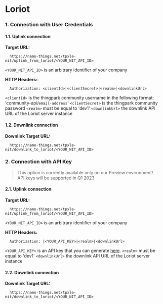 # Loriot

### 1. Connection with User Credentials

#### 1.1. Uplink connection

**Target URL:**

```
  https://nano-things.net/tpxle-nit/uplink_from_loriot/<YOUR_NIT_API_ID>
```

`<YOUR_NIT_API_ID>` is an arbitrary identifier of your company

**HTTP Headers:**:

```
  Authorization: <clientId>|<clientSecret>|<realm>|<downlinkUrl>
```

`<clientId>` is the thingpark community username in the following format: 'community-api/`email-address`'
`<clientSecret>` is the thingpark community password
`<realm>` must be equal to 'dev1'
`<downlinkUrl>` the downlink API URL of the Loriot server instance

#### 1.2. Downlink connection

**Downlink Target URL:**

```
  https://nano-things.net/tpxle-nit/downlink_to_loriot/<YOUR_NIT_API_ID>
```

### 2. Connection with API Key

> This option is currently available only on our Preview environment!
> API keys will be supported in Q1 2023

#### 2.1. Uplink connection

**Target URL:**

```
  https://nano-things.net/tpxle-nit/uplink_from_loriot/<YOUR_NIT_API_ID>
```

`<YOUR_NIT_API_ID>` is an arbitrary identifier of your company

**HTTP Headers:**

```
  Authorization: |<YOUR_API_KEY>|<realm>|<downlinkUrl>
```

`<YOUR_API_KEY>` is an API key that you can generate [here][1].
`<realm>` must be equal to 'dev1'
`<downlinkUrl>` the downlink API URL of the Loriot server instance

#### 2.2. Downlink connection

**Downlink Target URL:**

```
  https://nano-things.net/tpxle-nit/downlink_to_loriot/<YOUR_NIT_API_ID>
```

[1]: https://dx-api.thingpark.io/location-key-management/latest/swagger-ui/index.html?shortUrl=tpdx-location-key-management-api-contract.json
